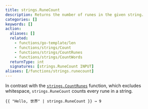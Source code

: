 ```yaml
---
title: strings.RuneCount
description: Returns the number of runes in the given string.
categories: []
keywords: []
action:
  aliases: []
  related:
    - functions/go-template/len
    - functions/strings/Count
    - functions/strings/CountRunes
    - functions/strings/CountWords
  returnType: int
  signatures: [strings.RuneCount INPUT]
aliases: [/functions/strings.runecount]
---
```


In contrast with the [`strings.CountRunes`] function, which excludes whitespace, `strings.RuneCount` counts every rune in a string.

```go-html-template
{{ "Hello, 世界" | strings.RuneCount }} → 9
```

[`strings.CountRunes`]: /functions/strings/countrunes
